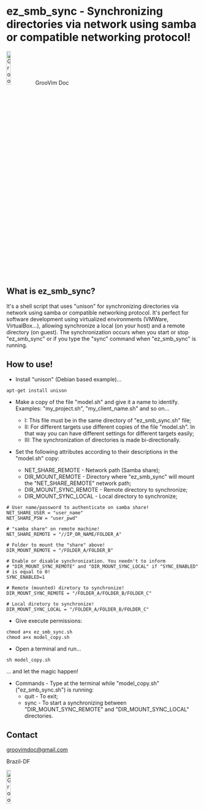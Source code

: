 ez_smb_sync - Synchronizing directories via network using samba or compatible networking protocol!
=============

<img border="0" alt="GrooVim Doc" src="http://imageshack.com/a/img829/4064/meg6.png" height="15%" width="15%">GrooVim Doc

What is ez_smb_sync?
-----

It's a shell script that uses "unison" for synchronizing directories via network using samba or compatible networking protocol. It's perfect for software development using virtualized environments (VMWare, VirtualBox...), allowing synchronize a local (on your host) and a remote directory (on guest). The synchronization occurs when you start or stop "ez_smb_sync" or if you type the "sync" command when "ez_smb_sync" is running.

How to use!
-----

 * Install "unison" (Debian based example)...

```
apt-get install unison
```

 * Make a copy of the file "model.sh" and give it a name to identify. Examples: "my_project.sh", "my_client_name.sh" and so on...
    - I: This file must be in the same directory of "ez_smb_sync.sh" file;
    - II: For different targets use different copies of the file "model.sh". In that way you can have different settings for different targets easily;
    - III: The synchronization of directories is made bi-directionally.

 * Set the following attributes according to their descriptions in the "model.sh" copy:
    - NET_SHARE_REMOTE - Network path (Samba share);
    - DIR_MOUNT_REMOTE - Directory where "ez_smb_sync" will mount the "NET_SHARE_REMOTE" network path;
    - DIR_MOUNT_SYNC_REMOTE - Remote directory to synchronize;
    - DIR_MOUNT_SYNC_LOCAL - Local directory to synchronize;

```
# User name/password to authenticate on samba share!
NET_SHARE_USER = "user_name"
NET_SHARE_PSW = "user_pwd"

# "samba share" on remote machine!
NET_SHARE_REMOTE = "//IP_OR_NAME/FOLDER_A"

# Folder to mount the "share" above!
DIR_MOUNT_REMOTE = "/FOLDER_A/FOLDER_B"

# Enable or disable synchronization. You needn't to inform 
# "DIR_MOUNT_SYNC_REMOTE" and "DIR_MOUNT_SYNC_LOCAL" if "SYNC_ENABLED" 
# is equal to 0!
SYNC_ENABLED=1

# Remote (mounted) diretory to synchronize!
DIR_MOUNT_SYNC_REMOTE = "/FOLDER_A/FOLDER_B/FOLDER_C"

# Local diretory to synchronize!
DIR_MOUNT_SYNC_LOCAL = "/FOLDER_A/FOLDER_B/FOLDER_C"
```

 * Give execute permissions:

```
chmod a+x ez_smb_sync.sh
chmod a+x model_copy.sh
```

 * Open a terminal and run...

```
sh model_copy.sh
```

... and let the magic happen!

 * Commands - Type at the terminal while "model_copy.sh" ("ez_smb_sync.sh") is running:
    - quit - To exit;
    - sync - To start a synchronizing between "DIR_MOUNT_SYNC_REMOTE" and "DIR_MOUNT_SYNC_LOCAL" directories.

Contact
-----

groovimdoc@gmail.com

Brazil-DF

<img border="0" alt="GrooVim Doc" src="http://upload.wikimedia.org/wikipedia/commons/thumb/6/6d/Map_of_Brazil_with_flag.svg/180px-Map_of_Brazil_with_flag.svg.png" height="15%" width="15%">
